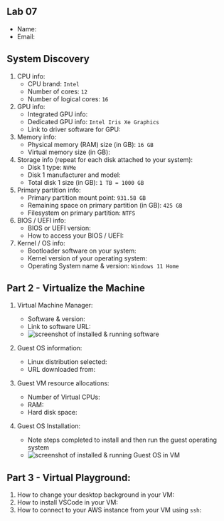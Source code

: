 ## Lab 07

- Name:
- Email:

## System Discovery

1. CPU info:
    - CPU brand: `Intel`
    - Number of cores: `12`
    - Number of logical cores: `16`
2. GPU info:
    - Integrated GPU info: 
    - Dedicated GPU info: `Intel Iris Xe Graphics`
    - Link to driver software for GPU: 
3. Memory info:
    - Physical memory (RAM) size (in GB): `16 GB`
    - Virtual memory size (in GB):
4. Storage info (repeat for each disk attached to your system): 
    - Disk 1 type: `NVMe`
    - Disk 1 manufacturer and model: 
    - Total disk 1 size (in GB): `1 TB = 1000 GB`
5. Primary partition info:
    - Primary partition mount point: `931.58 GB`
    - Remaining space on primary partition (in GB): `425 GB` 
    - Filesystem on primary partition: `NTFS`
6. BIOS / UEFI info: 
    - BIOS or UEFI version: 
    - How to access your BIOS / UEFI:
7. Kernel / OS info:
    - Bootloader software on your system: 
    - Kernel version of your operating system:
    - Operating System name & version: `Windows 11 Home`

## Part 2 - Virtualize the Machine

1. Virtual Machine Manager:
    - Software & version:
    - Link to software URL: 
    - ![screenshot of installed & running software](RELATIVE_PATH_TO_SCREENSHOT_IN_FOLDER)

2. Guest OS information: 
    - Linux distribution selected:
    - URL downloaded from: 

3. Guest VM resource allocations:
    - Number of Virtual CPUs:
    - RAM: 
    - Hard disk space: 

4. Guest OS Installation:
    - Note steps completed to install and then run the guest operating system
    - ![screenshot of installed & running Guest OS in VM](RELATIVE_PATH_TO_SCREENSHOT_IN_FOLDER)

## Part 3 - Virtual Playground:

1. How to change your desktop background in your VM:
2. How to install VSCode in your VM:
3. How to connect to your AWS instance from your VM using `ssh`:
